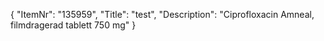{
  "ItemNr": "135959",
  "Title": "test",
  "Description": "Ciprofloxacin Amneal, filmdragerad tablett 750 mg"
}